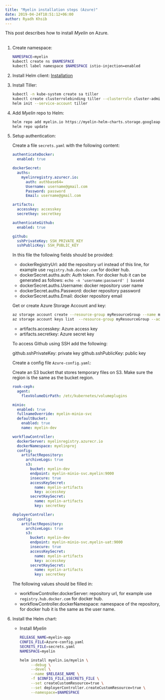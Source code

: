 ```yaml
---
title: "Myelin installation steps (Azure)"
date: 2019-04-24T18:51:12+06:00
author: Ryadh Khsib
---
```


This post describes how to install *Myelin* on Azure.
<br><br>

<!--more-->

1. Create namespace:

    ```bash
    NAMESPACE=myelin
    kubectl create ns $NAMESPACE
    kubectl label namespace $NAMESPACE istio-injection=enabled
    ```

2. Install Helm client: [Installation](https://github.com/helm/helm/blob/master/docs/install.md)

3. Install Tiller:

    ```bash
    kubectl -n kube-system create sa tiller
    kubectl create clusterrolebinding tiller --clusterrole cluster-admin --serviceaccount=kube-system:tiller
    helm init --service-account tiller
    ```

4. Add *Myelin* repo to Helm:

    ```bash
    helm repo add myelin.io https://myelin-helm-charts.storage.googleapis.com/
    helm repo update
    ```

5. Setup authentication:
    
    Create a file `secrets.yaml` with the following content:

    ```yaml
    authenticateDocker:
      enabled: true
    
    dockerSecret:
      auths:
        myelinregistry.azurecr.io:
          auth: authbase64=
          Username: username@gmail.com
          Password: password
          Email: username@gmail.com
    
    artifacts:
      accesskey: accesskey
      secretkey: secretkey
    
    authenticateGithub:
      enabled: true
    
    github:
      sshPrivateKey: SSH_PRIVATE_KEY
      sshPublicKey: SSH_PUBLIC_KEY
    ```

    In this file the following fields should be provided:
    
    - dockerRegistryUrl: add the repository url instead of this line, for example use `registry.hub.docker.com` for docker hub.
    - dockerSecret.auths.auth: Auth token. For docker hub it can be generated as follows: `echo -n 'username:password' | base64`
    - dockerSecret.auths.Username: docker repository user name
    - dockerSecret.auths.Password: docker repository password
    - dockerSecret.auths.Email: docker repository email
    
    Get or create Azure Storage Account and key:
     ```bash
    az storage account create --resource-group myResourceGroup --name myelinstorage --sku Standard_LRS
    az storage account keys list  --resource-group myResourceGroup --account-name myelinstorage
    ```
    - artifacts.accesskey: Azure access key
    - artifacts.secretkey: Azure secret key
    
    To access Github using SSH add the following:
    
    github.sshPrivateKey: private key
    github.sshPublicKey: public key
    
    Create a config file `Azure-config.yaml`:
    
    Create an S3 bucket that stores temporary files on S3. Make sure the region is the same as the bucket region.
    
    ```yaml
    rook-ceph:
      agent:
        flexVolumeDirPath: /etc/kubernetes/volumeplugins
    
    minio:
      enabled: true
      fullnameOverride: myelin-minio-svc
      defaultBucket:
        enabled: true
        name: myelin-dev
    
    workflowController:
      dockerServer: myelinregistry.azurecr.io
      dockerNamespace: myelinproj
      config:
        artifactRepository:
          archiveLogs: true
          s3:
            bucket: myelin-dev
            endpoint: myelin-minio-svc.myelin:9000
            insecure: true
            accessKeySecret:
              name: myelin-artifacts
              key: accesskey
            secretKeySecret:
              name: myelin-artifacts
              key: secretkey
    
    deployerController:
      config:
        artifactRepository:
          archiveLogs: true
          s3:
            bucket: myelin-dev
            endpoint: myelin-minio-svc.myelin-uat:9000
            insecure: true
            accessKeySecret:
              name: myelin-artifacts
              key: accesskey
            secretKeySecret:
              name: myelin-artifacts
              key: secretkey
    ```
    
    The following values should be filled in:
    
    - workflowController.dockerServer: repository url, for example use `registry.hub.docker.com` for docker hub.
    - workflowController.dockerNamespace: namespace of the repository, for docker hub it is the same as the user name.

6. Install the Helm chart:

    - Install *Myelin*

        ```bash
        RELEASE_NAME=myelin-app
        CONFIG_FILE=Azure-config.yaml
        SECRETS_FILE=secrets.yaml
        NAMESPACE=myelin
        
        helm install myelin.io/myelin \
             --debug \
             --devel \
             --name $RELEASE_NAME \
             -f $CONFIG_FILE,$SECRETS_FILE \
             --set createCustomResource=true \
             --set deployerController.createCustomResource=true \
             --namespace=$NAMESPACE
        ```